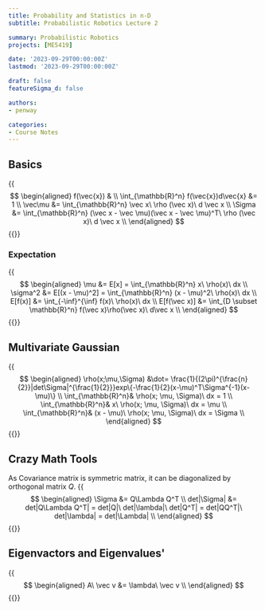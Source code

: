```yaml
---
title: Probability and Statistics in n-D
subtitle: Probabilistic Robotics Lecture 2

summary: Probabilistic Robotics
projects: [ME5419]

date: '2023-09-29T00:00:00Z'
lastmod: '2023-09-29T00:00:00Z'

draft: false
featureSigma_d: false

authors:
- penway

categories:
- Course Notes
---
```


## Basics
{{<math>}}
$$
\begin{aligned}
f(\vec{x}) & \\
\int_{\mathbb{R}^n} f(\vec{x})d\vec{x} &= 1 \\
\vec\mu &= \int_{\mathbb{R}^n} \vec x\ \rho (\vec x)\ d \vec x \\
\Sigma &= \int_{\mathbb{R}^n} (\vec x - \vec \mu)(\vec x - \vec \mu)^T\ \rho (\vec x)\ d \vec x \\
\end{aligned}
$$
{{</math>}}

### Expectation
{{<math>}}
$$
\begin{aligned}
\mu &= E[x] = \int_{\mathbb{R}^n} x\ \rho(x)\ dx \\
\sigma^2 &= E[(x - \mu)^2] = \int_{\mathbb{R}^n} (x - \mu)^2\ \rho(x)\ dx \\
E[f(x)] &= \int_{-\inf}^{\inf} f(x)\ \rho(x)\ dx \\
E[f(\vec x)] &= \int_{D \subset \mathbb{R}^n} f(\vec x)\rho(\vec x)\ d\vec x \\
\end{aligned}
$$
{{</math>}}

## Multivariate Gaussian
{{<math>}}
$$
\begin{aligned}
\rho(x;\mu,\Sigma) &\dot= \frac{1}{(2\pi)^{\frac{n}{2}}|det\Sigma|^{\frac{1}{2}}}exp\{-\frac{1}{2}(x-\mu)^T\Sigma^{-1}(x-\mu)\} \\
\int_{\mathbb{R}^n}& \rho(x; \mu, \Sigma)\ dx = 1 \\
\int_{\mathbb{R}^n}& x\ \rho(x; \mu, \Sigma)\ dx = \mu \\
\int_{\mathbb{R}^n}& (x - \mu)\ \rho(x; \mu, \Sigma)\ dx = \Sigma \\
\end{aligned}
$$
{{</math>}}

## Crazy Math Tools
As Covariance matrix is symmetric matrix, it can be diagonalized by orthogonal matrix $Q$.
{{<math>}}
$$
\begin{aligned}
\Sigma &= Q\Lambda Q^T \\
det|\Sigma| &= det|Q\Lambda Q^T| = det|Q|\ det|\lambda|\ det|Q^T| = det|QQ^T|\ det|\lambda| = det|\Lambda| \\
\end{aligned}
$$
{{</math>}}

## Eigenvactors and Eigenvalues'
{{<math>}}
$$
\begin{aligned}
A\ \vec v &= \lambda\ \vec v \\
\end{aligned}
$$
{{</math>}}

